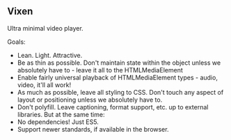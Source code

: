 Vixen
-----

Ultra minimal video player.


Goals:

*	Lean. Light. Attractive.
*	Be as thin as possible. Don't maintain state within the object unless we
	absolutely have to - leave it all to the HTMLMediaElement
*	Enable fairly universal playback of HTMLMediaElement types - audio, video,
	it'll all work!
*	As much as possible, leave all styling to CSS. Don't touch any aspect of
	layout or positioning unless we absolutely have to.
*	Don't polyfill. Leave captioning, format support, etc. up to external
	libraries. But at the same time:
*	No dependencies! Just ES5.
*	Support newer standards, if available in the browser.